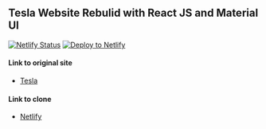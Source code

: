 ## Tesla Website Rebulid with React JS and Material UI

  
  
[![Netlify Status](https://api.netlify.com/api/v1/badges/bf490c7d-8bcb-4788-bf1e-defa3f2be774/deploy-status)](https://app.netlify.com/sites/cranky-poitras-19c4e9/deploys)            [![Deploy to Netlify](https://github.com/prince-appiah/tesla-clone/actions/workflows/deploy-to-netlify.yml/badge.svg)](https://github.com/prince-appiah/tesla-clone/actions/workflows/deploy-to-netlify.yml)
  
  

#### Link to original site
- [Tesla](https://www.tesla.com)

#### Link to clone
- [Netlify](https://oris-tesla-clone.netlify.app)
